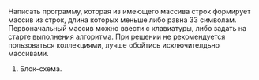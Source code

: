Написать программу, которая из имеющего массива строк формирует массив из строк, длина которых меньше либо равна 33 символам. Первоначальный массив можно ввести с клавиатуры, либо задать на старте выполнения алгоритма. При решении не рекомендуется пользоваться коллекциями, лучше обойтись исключителдьно массивами.

1. Блок-схема.
